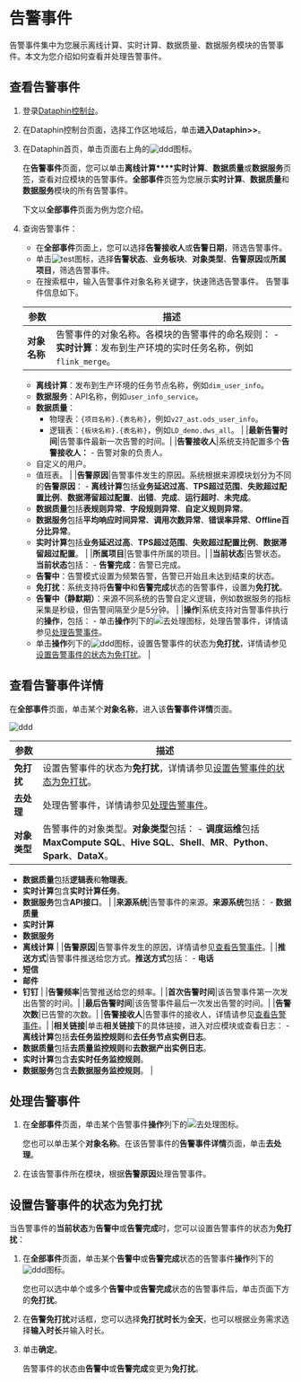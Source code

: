 # 告警事件

告警事件集中为您展示离线计算、实时计算、数据质量、数据服务模块的告警事件。本文为您介绍如何查看并处理告警事件。

## 查看告警事件

1.  登录[Dataphin控制台](https://dataphin.console.aliyun.com/workingArea)。
2.  在Dataphin控制台页面，选择工作区地域后，单击**进入Dataphin\>\>**。
3.  在Dataphin首页，单击页面右上角的![ddd](https://static-aliyun-doc.oss-accelerate.aliyuncs.com/assets/img/zh-CN/6407068951/p77803.png)图标。

    在**告警事件**页面，您可以单击**离线计算****实时计算**、**数据质量**或**数据服务**页签，查看对应模块的告警事件。**全部事件**页签为您展示**实时计算**、**数据质量**和**数据服务**模块的所有告警事件。

    下文以**全部事件**页面为例为您介绍。

4.  查询告警事件：

    -   在**全部事件**页面上，您可以选择**告警接收人**或**告警日期**，筛选告警事件。
    -   单击![test](https://static-aliyun-doc.oss-accelerate.aliyuncs.com/assets/img/zh-CN/3875058951/p133504.png)图标，选择**告警状态**、**业务板块**、**对象类型**、**告警原因**或**所属项目**，筛选告警事件。
    -   在搜索框中，输入告警事件对象名称关键字，快速筛选告警事件。
    告警事件信息如下。

    |参数|描述|
    |--|--|
    |**对象名称**|告警事件的对象名称。各模块的告警事件的命名规则：     -   **实时计算**：发布到生产环境的实时任务名称，例如`flink_merge`。
    -   **离线计算**：发布到生产环境的任务节点名称，例如`dim_user_info`。
    -   **数据服务**：API名称，例如`user_info_service`。
    -   **数据质量**：
        -   物理表：`{项目名称}.{表名称}`，例如`v27_ast.ods_user_info`。
        -   逻辑表：`{板块名称}.{表名称}`，例如`LD_demo.dws_all`。 |
    |**最新告警时间**|告警事件最新一次告警的时间。|
    |**告警接收人**|系统支持配置多个**告警接收人：**    -   告警对象的负责人。
    -   自定义的用户。
    -   值班表。 |
    |**告警原因**|告警事件发生的原因。系统根据来源模块划分为不同的**告警原因**：     -   **离线计算**包括**业务延迟过高**、**TPS超过范围**、**失败超过配置比例**、**数据滞留超过配置**、**出错**、**完成**、**运行超时**、**未完成**。
    -   **数据质量**包括**表规则异常**、**字段规则异常**、**自定义规则异常**。
    -   **数据服务**包括**平均响应时间异常**、**调用次数异常**、**错误率异常**、**Offline百分比异常**。
    -   **实时计算**包括**业务延迟过高**、**TPS超过范围**、**失败超过配置比例**、**数据滞留超过配置**。 |
    |**所属项目**|告警事件所属的项目。|
    |**当前状态**|告警状态。**当前状态**包括：     -   **告警完成**：告警已完成。
    -   **告警中**：告警模式设置为频繁告警，告警已开始且未达到结束的状态。
    -   **免打扰**：系统支持将**告警中**和**告警完成**状态的告警事件，设置为**免打扰**。
    -   **告警中（静默期）**：来源不同系统的告警自定义逻辑，例如数据服务的指标采集是秒级，但告警间隔至少是5分钟。 |
    |**操作**|系统支持对告警事件执行的**操作**，包括：     -   单击**操作**列下的![去处理](https://static-aliyun-doc.oss-accelerate.aliyuncs.com/assets/img/zh-CN/2378948951/p79964.png)图标，处理告警事件，详情请参见[处理告警事件](#section_jpl_vyw_yxz)。
    -   单击**操作**列下的![ddd](https://static-aliyun-doc.oss-accelerate.aliyuncs.com/assets/img/zh-CN/2378948951/p79941.png)图标，设置告警事件的状态为**免打扰**，详情请参见[设置告警事件的状态为免打扰](#section_z5v_hbh_y86)。 |


## 查看告警事件详情

在**全部事件**页面，单击某个**对象名称**，进入该**告警事件详情**页面。

![ddd](https://static-aliyun-doc.oss-accelerate.aliyuncs.com/assets/img/zh-CN/2378948951/p80000.png)

|参数|描述|
|--|--|
|**免打扰**|设置告警事件的状态为**免打扰**，详情请参见[设置告警事件的状态为免打扰](#section_z5v_hbh_y86)。|
|**去处理**|处理告警事件，详情请参见[处理告警事件](#section_jpl_vyw_yxz)。|
|**对象类型**|告警事件的对象类型。**对象类型**包括： -   **调度运维**包括**MaxCompute SQL**、**Hive SQL**、**Shell**、**MR**、**Python**、**Spark**、**DataX**。
-   **数据质量**包括**逻辑表**和**物理表**。
-   **实时计算**包含**实时计算任务**。
-   **数据服务**包含**API接口**。 |
|**来源系统**|告警事件的来源。**来源系统**包括： -   **数据质量**
-   **实时计算**
-   **数据服务**
-   **离线计算** |
|**告警原因**|告警事件发生的原因，详情请参见[查看告警事件](#section_boc_ov4_79u)。|
|**推送方式**|告警事件推送给您方式。**推送方式**包括： -   **电话**
-   **短信**
-   **邮件**
-   **钉钉** |
|**告警频率**|告警推送给您的频率。|
|**首次告警时间**|该告警事件第一次发出告警的时间。|
|**最后告警时间**|该告警事件最后一次发出告警的时间。|
|**告警次数**|已告警的次数。|
|**告警接收人**|告警事件的接收人，详情请参见[查看告警事件](#section_boc_ov4_79u)。|
|**相关链接**|单击**相关链接**下的具体链接，进入对应模块或查看日志： -   **离线计算**包括**去任务监控规则**和**去任务节点实例日志**。
-   **数据质量**包括**去质量监控规则**和**去数据产出实例日志**。
-   **实时计算**包含**去实时任务监控规则**。
-   **数据服务**包含**去数据服务监控规则**。 |

## 处理告警事件

1.  在**全部事件**页面，单击某个告警事件**操作**列下的![去处理](https://static-aliyun-doc.oss-accelerate.aliyuncs.com/assets/img/zh-CN/2378948951/p79964.png)图标。

    您也可以单击某个**对象名称**。在该告警事件的**告警事件详情**页面，单击**去处理**。

2.  在该告警事件所在模块，根据**告警原因**处理告警事件。

## 设置告警事件的状态为免打扰

当告警事件的**当前状态**为**告警中**或**告警完成**时，您可以设置告警事件的状态为**免打扰**：

1.  在**全部事件**页面，单击某个**告警中**或**告警完成**状态的告警事件**操作**列下的![ddd](https://static-aliyun-doc.oss-accelerate.aliyuncs.com/assets/img/zh-CN/2378948951/p79941.png)图标。

    您也可以选中单个或多个**告警中**或**告警完成**状态的告警事件后，单击页面下方的**免打扰**。

2.  在**告警免打扰**对话框，您可以选择**免打扰时长**为**全天**，也可以根据业务需求选择**输入时长**并输入时长。
3.  单击**确定**。

    告警事件的状态由**告警中**或**告警完成**变更为**免打扰**。


